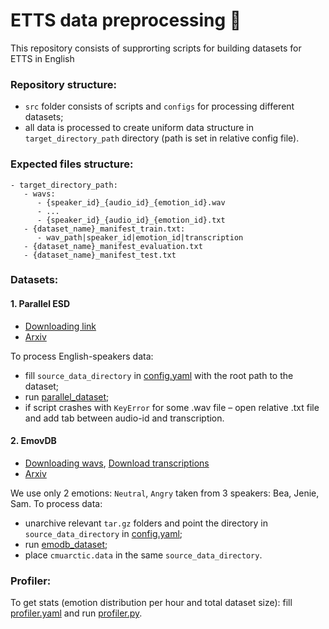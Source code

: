 # ETTS data preprocessing :blossom:

This repository consists of supprorting scripts for building datasets for ETTS in English 

### Repository structure: 
- `src` folder consists of scripts and `configs` for processing different datasets;
- all data is processed to create uniform data structure in `target_directory_path` directory (path is set in relative config file).

### Expected files structure:

    - target_directory_path:
       - wavs:
          - {speaker_id}_{audio_id}_{emotion_id}.wav
          - ...
          - {speaker_id}_{audio_id}_{emotion_id}.txt
       - {dataset_name}_manifest_train.txt:
          - wav_path|speaker_id|emotion_id|transcription
       - {dataset_name}_manifest_evaluation.txt
       - {dataset_name}_manifest_test.txt
       
       
### Datasets:

#### 1. Parallel ESD
- [Downloading link](https://drive.google.com/file/d/1scuFwqh8s7KIYAfZW1Eu6088ZAK2SI-v/view)
- [Arxiv](https://arxiv.org/pdf/2010.14794.pdf)

To process English-speakers data:
-  fill `source_data_directory` in [config.yaml](src/configs/parallel_dataset.yaml) with the root path to the dataset;
-  run [parallel_dataset](src/parallel_dataset.py);
-  if script crashes with `KeyError` for some .wav file – open relative .txt file and add tab between audio-id and transcription.


#### 2. EmovDB 
- [Downloading wavs](https://openslr.org/115/), [Download transcriptions](http://www.festvox.org/cmu_arctic/cmuarctic.data)
- [Arxiv](https://arxiv.org/pdf/1806.09514.pdf)

We use only 2 emotions: `Neutral`, `Angry` taken from 3 speakers: Bea, Jenie, Sam. To process data:
- unarchive relevant `tar.gz` folders and point the directory in `source_data_directory` in [config.yaml](src/configs/emodb_dataset.yaml);
- run [emodb_dataset](src/emodb_dataset.py);
- place `cmuarctic.data` in the same `source_data_directory`.


### Profiler:
To get stats (emotion distribution per hour and total dataset size): fill [profiler.yaml](src/configs/profiler.yaml) and run [profiler.py](src/configs/profiler.py).


